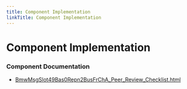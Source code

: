 ```yaml
---
title: Component Implementation
linkTitle: Component Implementation
---
```


# Component Implementation
### Component Documentation

- [BmwMsgSlot49Bas0Repn2BusFrChA_Peer_Review_Checklist.html](doc/BmwMsgSlot49Bas0Repn2BusFrChA_Peer_Review_Checklist.html)

